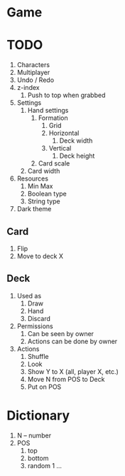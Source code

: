 # Game

# TODO

1. Characters
1. Multiplayer
1. Undo / Redo
1. z-index
    1. Push to top when grabbed
1. Settings
    1. Hand settings
        1. Formation
            1. Grid
            1. Horizontal
                1. Deck width
            1. Vertical
                1. Deck height
        1. Card scale
    1. Card width
1. Resources
    1. Min Max
    1. Boolean type
    1. String type
1. Dark theme

## Card

1. Flip
1. Move to deck X

## Deck

1. Used as
    1. Draw
    1. Hand
    1. Discard
1. Permissions
    1. Can be seen by owner
    1. Actions can be done by owner
1. Actions
    1. Shuffle
    1. Look
    1. Show Y to X (all, player X, etc.)
    1. Move N from POS to Deck
    1. Put on POS

# Dictionary

1. N – number
1. POS
    1. top
    1. bottom
    1. random
1 ...